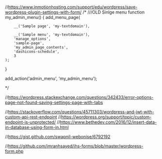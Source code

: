 //https://www.inmotionhosting.com/support/edu/wordpress/save-wordpress-plugin-settings-with-form/
/*  ///OLD Sinlge menu 
function my_admin_menu()
{
    add_menu_page(

        __('Sample page', 'my-textdomain'),

        __('Sample menu', 'my-textdomain'),
        'manage_options',
        'sample-page',
        'my_admin_page_contents',
        'dashicons-schedule',
        3
    );
}

add_action('admin_menu', 'my_admin_menu');

*/




//https://wordpress.stackexchange.com/questions/342433/error-options-page-not-found-saving-settings-page-with-tabs



//https://stackoverflow.com/questions/45711303/wordpress-and-jwt-with-custom-api-rest-endpoint
//https://wordpress.org/support/topic/custom-endpoint-is-unprotected/
//https://www.bethedev.com/2016/12/insert-data-in-database-using-form-in.html

//https://gist.github.com/swapnil-webonise/6792192


//https://github.com/imranhsayed/ihs-forms/blob/master/wordpress-form.php